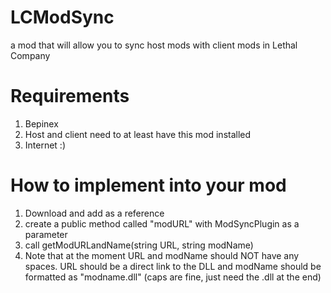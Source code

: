 # LCModSync
a mod that will allow you to sync host mods with client mods in Lethal Company

# Requirements
1. Bepinex
2. Host and client need to at least have this mod installed
3. Internet :)

# How to implement into your mod
1. Download and add as a reference
2. create a public method called "modURL" with ModSyncPlugin as a parameter
3. call getModURLandName(string URL, string modName)
4. Note that at the moment URL and modName should NOT have any spaces. URL should be a direct link to the DLL and modName should be formatted as "modname.dll" (caps are fine, just need the .dll at the end)
